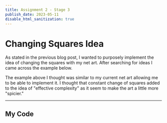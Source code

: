 ```yaml
---
title: Assignment 2 - Stage 3
publish_date: 2023-05-11
disable_html_sanitization: true
---
```


# Changing Squares Idea

As stated in the previous blog post, I wanted to purposely 
implement the idea of changing the squares with my net art.
After searching for ideas I came across the example below.

<canvas id="c" ></canvas>

<script type=module>
    window.onload = setInterval(draw, 500); 

    function draw() {
    var canvas = document.getElementById('c');
  
    canvas.width = canvas.parentNode.scrollWidth
    canvas.height = canvas.width * 9 / 16

    if (canvas.getContext) {
        var ctx = canvas.getContext('2d');

    for (var i = 0; i < 10; i++) {
        for (var j = 0; j < 12; j++) {
            var r = Math.floor(Math.random() * 255);
            var g = Math.floor(Math.random() * 255);
            var b = Math.floor(Math.random() * 255);

            ctx.fillStyle = 'rgb(' + r + ',' + g + ',' + b + ')';
            ctx.fillRect(r*j, g*j, 50, 50);
        }
    }

    }; 
    } 
</script>

The example above I thought was similar to my current net art allowing me 
to be able to implement it. I thought that constant change of squares added 
to the idea of "effective complexity" as it seem to make the art a little more
"spicier."

---

## My Code

<canvas id=net_art></canvas>

<script type=module>

    const cnv = document.getElementById ("net_art")
    console.dir (cnv)
    
    cnv.width = cnv.parentNode.scrollWidth
    cnv.height = cnv.width * 9 / 16

    // resizeCanvas ()
    // window.onresize = resizeCanvas

    // function resizeCanvas () {
    //     cnv.width = innerWidth
    //     cnv.height = innerHeight
    // }

    const coordinates = [];

    function add_coordinate (e) {
        coordinates.push ({x : e.offsetX, y: e.offsetY})
    }

    cnv.onclick = add_coordinate

    const ctx = cnv.getContext ('2d')

    requestAnimationFrame (draw_frame)

    function draw_frame () {

        ctx.fillStyle = "#2B2D42"
        ctx.fillRect (0, 0, cnv.width, cnv.height)

        ctx.globalAlpha = 0.8

        coordinates.forEach (p => {

            var r = 0 + 255 * Math.random();         
            var b = 0 + 255 * Math.random();
            var g = 0 + 255 * Math.random();

            let w = 300 * Math.random ();
            let h = 300 * Math.random ();

            let x_pos = p.x - w / 2;
            let y_pos = p.y - h / 2;

            ctx.fillStyle = "rgb(" + r + ", " + g + ", " + b + ")";     

            ctx.fillRect (x_pos, y_pos, w, h);
        })

        setTimeout(draw_frame, 1000)
    }
</script>
